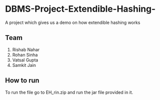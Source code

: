 # DBMS-Project-Extendible-Hashing-

A project which gives us a demo on how extendible hashing works
## Team
1) Rishab Nahar
2) Rohan Sinha
3) Vatsal Gupta
4) Samkit Jain
## How to run
To run the file go to EH_rin.zip and run the jar file provided in it.
